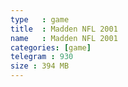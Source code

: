 ```yaml
---
type   : game
title  : Madden NFL 2001
name   : Madden NFL 2001
categories: [game]
telegram : 930
size : 394 MB
---
```



